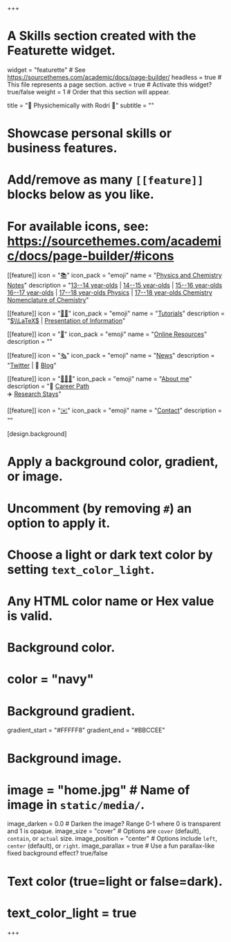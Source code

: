 +++
# A Skills section created with the Featurette widget.
widget = "featurette"  # See https://sourcethemes.com/academic/docs/page-builder/
headless = true  # This file represents a page section.
active = true  # Activate this widget? true/false
weight = 1  # Order that this section will appear.

title = "🎄 Physichemically with Rodri 🎄"
subtitle = ""

# Showcase personal skills or business features.
# 
# Add/remove as many `[[feature]]` blocks below as you like.
# 
# For available icons, see: https://sourcethemes.com/academic/docs/page-builder/#icons

[[feature]]
  icon = "[📚](physics-chemistry-notes/)"
  icon_pack = "emoji"
  name = "[Physics and Chemistry Notes](physics-chemistry-notes/)"
  description = "[13--14 year-olds](physics-chemistry-notes/13-14-year-olds) | [14--15 year-olds](physics-chemistry-notes/14-15-year-olds) | [15--16 year-olds](physics-chemistry-notes/15-16-year-olds) <br> [16--17 year-olds](physics-chemistry-notes/16-17-year-olds) | [17--18 year-olds Physics](physics-chemistry-notes/17-18-year-olds-physics) | [17--18 year-olds Chemistry](physics-chemistry-notes/17-18-year-olds-chemistry) <br> [Nomenclature of Chemistry](physics-chemistry-notes/nomenclature-chemistry)"  
  
[[feature]]
  icon = "[👐🏼](tutorials/)"
  icon_pack = "emoji"
  name = "[Tutorials](tutorials/)"
  description = "[$\\LaTeX$](tutorials/latex) | [Presentation of Information](tutorials/presentation-information)"
  
[[feature]]
  icon = "[🔗](online-resources/)"
  icon_pack = "emoji"
  name = "[Online Resources](online-resources/)"
  description = ""
  
[[feature]]
  icon = "[🗞️](#news)"
  icon_pack = "emoji"
  name = "[News](#news)"
  description = "[Twitter](#news) | 💬 [Blog](post/)"
  
[[feature]]
  icon = "[👨🏼‍🔬](about-me/)‍"
  icon_pack = "emoji"
  name = "[About me](about-me/)"
  description = "👣 [Career Path](about-me/#career-path) <br> ✈️ [Research Stays](about-me/#research-stays)"
  
[[feature]]
  icon = "[✉️](#contact)"
  icon_pack = "emoji"
  name = "[Contact](#contact)"
  description = ""  
  
[design.background]
  # Apply a background color, gradient, or image.
  #   Uncomment (by removing `#`) an option to apply it.
  #   Choose a light or dark text color by setting `text_color_light`.
  #   Any HTML color name or Hex value is valid.
  
  # Background color.
  # color = "navy"
  
  # Background gradient.
  gradient_start = "#FFFFF8"
  gradient_end = "#BBCCEE"
  
  # Background image.
  # image = "home.jpg"  # Name of image in `static/media/`.
  image_darken = 0.0  # Darken the image? Range 0-1 where 0 is transparent and 1 is opaque.
  image_size = "cover"  #  Options are `cover` (default), `contain`, or `actual` size.
  image_position = "center"  # Options include `left`, `center` (default), or `right`.
  image_parallax = true  # Use a fun parallax-like fixed background effect? true/false

  # Text color (true=light or false=dark).
  # text_color_light = true    

+++
